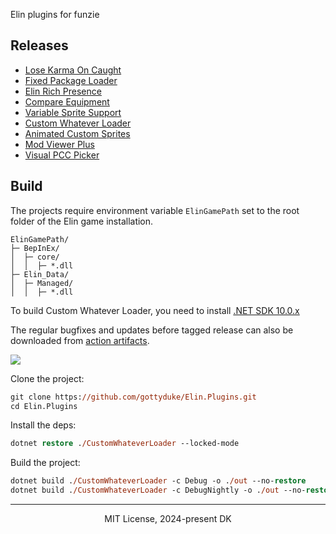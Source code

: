 Elin plugins for funzie

## Releases
- [Lose Karma On Caught](./KarmaOnCaught/)
- [Fixed Package Loader](./FixedPackageLoader/)
- [Elin Rich Presence](./ElinRichPresence/)
- [Compare Equipment](./EquipmentComparison/)
- [Variable Sprite Support](./VariableSpriteSupport/)
- [Custom Whatever Loader](./CustomWhateverLoader/)
- [Animated Custom Sprites](./AnimatedCustomSprites/)
- [Mod Viewer Plus](./ModViewerPlus/)
- [Visual PCC Picker](./CharacterCustomizerPlus/)

## Build
The projects require environment variable `ElinGamePath` set to the root folder of the Elin game installation.
```
ElinGamePath/
├─ BepInEx/
│  ├─ core/
│  │  ├─ *.dll
├─ Elin_Data/
│  ├─ Managed/
│  │  ├─ *.dll
```

To build Custom Whatever Loader, you need to install [.NET SDK 10.0.x](https://dotnet.microsoft.com/en-us/download/dotnet/10.0)

The regular bugfixes and updates before tagged release can also be downloaded from [action artifacts](https://github.com/gottyduke/Elin.Plugins/actions).

![](https://github.com/gottyduke/Elin.Plugins/actions/workflows/cwl_ci.yml/badge.svg)

Clone the project:
```ps
git clone https://github.com/gottyduke/Elin.Plugins.git
cd Elin.Plugins
```

Install the deps:
```ps
dotnet restore ./CustomWhateverLoader --locked-mode
```

Build the project:
```ps
dotnet build ./CustomWhateverLoader -c Debug -o ./out --no-restore
dotnet build ./CustomWhateverLoader -c DebugNightly -o ./out --no-restore
```

---
<p align="center">MIT License, 2024-present DK</p>
